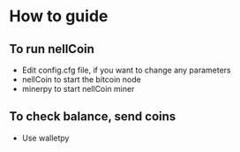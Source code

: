 How to guide
============

To run nellCoin
----------------
* Edit config.cfg file, if you want to change any parameters
* nellCoin to start the bitcoin node
* minerpy to start nellCoin miner

To check balance, send coins
----------------------------
* Use walletpy
